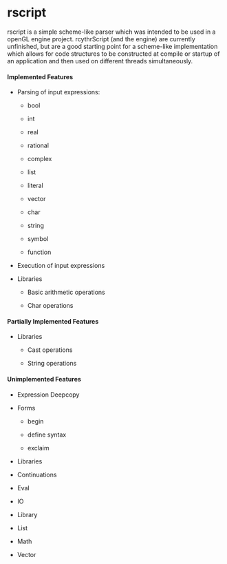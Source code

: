 rscript
============

rscript is a simple scheme-like parser which was intended to be used in a openGL engine project. rcythrScript (and the engine) are currently unfinished, but are a good starting point for a scheme-like implementation which allows for code structures to be constructed at compile or startup of an application and then used on different threads simultaneously.

#### Implemented Features

* Parsing of input expressions:

  * bool

  * int

  * real

  * rational

  * complex

  * list

  * literal 

  * vector

  * char

  * string

  * symbol

  * function 

* Execution of input expressions

* Libraries

  * Basic arithmetic operations

  * Char operations

#### Partially Implemented Features

* Libraries

  * Cast operations

  * String operations

#### Unimplemented Features

* Expression Deepcopy

* Forms

  * begin

  * define syntax

  * exclaim

*  Libraries

  * Continuations
  
  * Eval

  * IO

  * Library

  * List

  * Math

  * Vector

  
